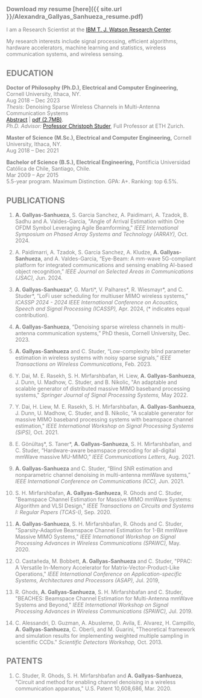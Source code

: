 <span style="color: grey;">

### Download  my resume [here]({{ site.url }}/Alexandra_Gallyas_Sanhueza_resume.pdf)


I am a Research Scientist at the [IBM T. J. Watson Research Center](https://research.ibm.com/labs/yorktown-heights).

My research interests include signal processing, efficient algorithms, hardware accelerators, machine learning and statistics,
wireless communication systems, and wireless sensing.

## EDUCATION
**Doctor of Philosophy (Ph.D.), Electrical and Computer Engineering,** Cornell University, Ithaca, NY.\
Aug 2018 – Dec 2023\
*Thesis:* Denoising Sparse Wireless Channels in Multi-Antenna Communication Systems\
[Abstract](https://ecommons.cornell.edu/items/440506df-a790-48e7-8ab2-03606eced862) | [pdf (2.7MB)](https://ecommons.cornell.edu/bitstreams/d446578b-3f8a-4d63-b920-3c94461dd5ba/download).\
*Ph.D. Advisor:* [Professor Christoph Studer](https://iis.ee.ethz.ch/people/person-detail.cstuder.html), Full Professor at ETH Zurich.

**Master of Science (M.Sc.), Electrical and Computer Engineering,** Cornell University, Ithaca, NY.\
Aug 2018 – Dec 2021

**Bachelor of Science (B.S.), Electrical Engineering,** Pontificia Universidad Católica de Chile, Santiago, Chile.\
Mar 2009 – Apr 2015\
5.5-year program. Maximum Distinction. GPA: A+. Ranking: top 6.5%.

## PUBLICATIONS

1. **A. Gallyas-Sanhueza**, S. Garcia Sanchez, A. Paidimarri, A. Tzadok, B. Sadhu and A. Valdes-Garcia, "Angle of Arrival Estimation within One OFDM Symbol Leveraging Agile Beamforming," *IEEE International Symposium on Phased Array Systems and Technology (ARRAY),* Oct. 2024.

1. A. Paidimarri, A. Tzadok, S. Garcia Sanchez, A. Kludze, **A. Gallyas-Sanhueza**, and A. Valdes-Garcia, 
“Eye-Beam: A mm-wave 5G-compliant platform for integrated communications and sensing enabling AI-based object recognition,” 
*IEEE Journal on Selected Areas in Communications (JSAC),* Jun. 2024.

1. **A. Gallyas-Sanhueza***, G. Marti*, V. Palhares*, R. Wiesmayr*, and C. Studer*, 
“LoFi user scheduling for multiuser MIMO wireless systems,” *ICASSP 2024 - 2024 IEEE International Conference on Acoustics, Speech and Signal Processing (ICASSP),* 
Apr. 2024, (* indicates equal contribution).

1. **A. Gallyas-Sanhueza**,
“Denoising sparse wireless channels in multi-antenna communication systems,” 
PhD thesis, Cornell University, Dec. 2023.

1. **A. Gallyas-Sanhueza** and C. Studer, 
“Low-complexity blind parameter estimation in wireless systems with noisy sparse signals,” 
*IEEE Transactions on Wireless Communications*, Feb. 2023.

1. Y. Dai, M. E. Rasekh, S. H. Mirfarshbafan, H. Liew, **A. Gallyas-Sanhueza**, J. Dunn, U. Madhow, C. Studer, and B. Nikolic, 
"An adaptable and scalable generator of distributed massive MIMO baseband processing systems,"
*Springer Journal of Signal Processing Systems,* May 2022.

1. Y. Dai, H. Liew, M. E. Rasekh, S. H. Mirfarshbafan, **A. Gallyas-Sanhueza**, J. Dunn, U. Madhow, C. Studer, and B. Nikolic, 
"A scalable generator for massive MIMO baseband processing systems with beamspace channel estimation,"
*IEEE International Workshop on Signal Processing Systems (SiPS),* Oct. 2021.

1. E. Gönültaş\*, S. Taner\*, **A. Gallyas-Sanhueza**, S. H. Mirfarshbafan, and C. Studer, 
“Hardware-aware beamspace precoding for all-digital mmWave massive MU-MIMO,”
*IEEE Communications Letters,* Aug. 2021.

1. **A. Gallyas-Sanhueza** and C. Studer, 
“Blind SNR estimation and nonparametric channel denoising in multi-antenna mmWave systems,”
*IEEE International Conference on Communications (ICC),* Jun. 2021.

1. S. H. Mirfarshbafan, **A. Gallyas-Sanhueza**, R. Ghods and C. Studer, 
"Beamspace Channel Estimation for Massive MIMO mmWave Systems: Algorithm and VLSI Design," 
*IEEE Transactions on Circuits and Systems I: Regular Papers (TCAS-I),* Sep. 2020. 

1. **A. Gallyas-Sanhueza**, S. H. Mirfarshbafan, R. Ghods and C. Studer, 
"Sparsity-Adaptive Beamspace Channel Estimation for 1-Bit mmWave Massive MIMO Systems," 
*IEEE International Workshop on Signal Processing Advances in Wireless Communications (SPAWC),* May. 2020.

1. O. Castañeda, M. Bobbett, **A. Gallyas-Sanhueza** and C. Studer, 
"PPAC: A Versatile In-Memory Accelerator for Matrix-Vector-Product-Like Operations,"
*IEEE International Conference on Application-specific Systems, Architectures and Processors (ASAP),* Jul. 2019,

1. R. Ghods, **A. Gallyas-Sanhueza**, S. H. Mirfarshbafan and C. Studer, 
"BEACHES: Beamspace Channel Estimation for Multi-Antenna mmWave Systems and Beyond," 
*IEEE International Workshop on Signal Processing Advances in Wireless Communications (SPAWC),* Jul. 2019.

1. C. Alessandri, D. Guzman, A. Abusleme, D. Avila, E. Alvarez, H. Campillo, **A. Gallyas-Sanhueza**, C. Oberli, and M. Guarini, 
"Theoretical framework and simulation results for implementing weighted multiple sampling in scientific CCDs." 
*Scientific Detectors Workshop,* Oct. 2013.

## PATENTS

1. C. Studer, R. Ghods, S. H. Mirfarshbafan and **A. Gallyas-Sanhueza**, 
"Circuit and method for enabling channel denoising in a wireless communication apparatus," 
U.S. Patent 10,608,686, Mar. 2020.
